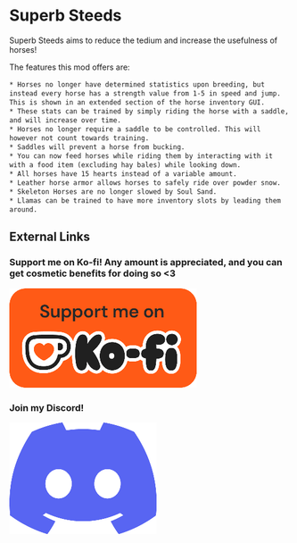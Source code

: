 # Superb Steeds
Superb Steeds aims to reduce the tedium and increase the usefulness of horses!

The features this mod offers are:
```
* Horses no longer have determined statistics upon breeding, but instead every horse has a strength value from 1-5 in speed and jump. This is shown in an extended section of the horse inventory GUI.
* These stats can be trained by simply riding the horse with a saddle, and will increase over time.
* Horses no longer require a saddle to be controlled. This will however not count towards training.
* Saddles will prevent a horse from bucking.
* You can now feed horses while riding them by interacting with it with a food item (excluding hay bales) while looking down.
* All horses have 15 hearts instead of a variable amount.
* Leather horse armor allows horses to safely ride over powder snow.
* Skeleton Horses are no longer slowed by Soul Sand.
* Llamas can be trained to have more inventory slots by leading them around.
```

## External Links
### Support me on Ko-fi! Any amount is appreciated, and you can get cosmetic benefits for doing so <3
[![Ko-fi](https://github.com/MoriyaShiine/strawberrylib/blob/main/.webassets/kofi.png?raw=true)](https://ko-fi.com/moriyashiine)
### Join my Discord!
[![Discord](https://github.com/MoriyaShiine/strawberrylib/blob/main/.webassets/discord.png?raw=true)](https://discord.gg/Am6M8VQ)